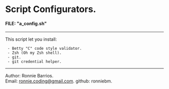 # Script Configurators.  
  
#### FILE:  "a_config.sh"
---------------------------------
This script let you install:  

     - Betty "C" code style validator.  
     - Zsh (Oh my Zsh shell).  
     - git.  
     - git credential helper.  
  
---------------------------------  
Author: Ronnie Barrios.  
Email: ronnie.coding@gmail.com.
github: ronniebm.